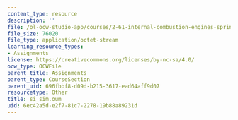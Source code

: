 ```yaml
---
content_type: resource
description: ''
file: /ol-ocw-studio-app/courses/2-61-internal-combustion-engines-spring-2017/6ec42a5de2f781c7227819b88a89231d_si_sim.oum
file_size: 76020
file_type: application/octet-stream
learning_resource_types:
- Assignments
license: https://creativecommons.org/licenses/by-nc-sa/4.0/
ocw_type: OCWFile
parent_title: Assignments
parent_type: CourseSection
parent_uid: 696fbbf8-d09d-b215-3617-ead64aff9d07
resourcetype: Other
title: si_sim.oum
uid: 6ec42a5d-e2f7-81c7-2278-19b88a89231d
---
```

